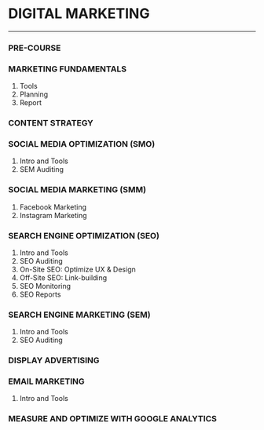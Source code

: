 # DIGITAL MARKETING

---

### PRE-COURSE

### MARKETING FUNDAMENTALS
1. Tools
2. Planning
3. Report

### CONTENT STRATEGY

### SOCIAL MEDIA OPTIMIZATION (SMO)
1. Intro and Tools
2. SEM Auditing

### SOCIAL MEDIA MARKETING (SMM)
1. Facebook Marketing
2. Instagram Marketing

### SEARCH ENGINE OPTIMIZATION (SEO)
1. Intro and Tools
2. SEO Auditing
3. On-Site SEO: Optimize UX & Design
4. Off-Site SEO: Link-building
5. SEO Monitoring
6. SEO Reports

### SEARCH ENGINE MARKETING (SEM)
1. Intro and Tools
2. SEO Auditing

### DISPLAY ADVERTISING

### EMAIL MARKETING
1. Intro and Tools

### MEASURE AND OPTIMIZE WITH GOOGLE ANALYTICS
